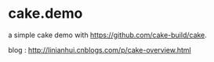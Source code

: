 # cake.demo
a simple cake demo with https://github.com/cake-build/cake.

blog : http://linianhui.cnblogs.com/p/cake-overview.html
